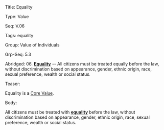 Title:  Equality

Type:   Value

Seq:    V.06

Tags:   equality

Group:   Value of Individuals

Grp-Seq: 5.3

Abridged: 06. **[Equality](https://www.practopians.org/tags/equality.html)** -- All citizens must be treated equally before the law, without discrimination based on appearance, gender, ethnic origin, race, sexual preference, wealth or social status.

Teaser: 
 
Equality is a [Core Value](../core/values.html).

Body:   
 
All citizens must be treated with **[equality][]** before the law, without discrimination based on appearance, gender, ethnic origin, race, sexual preference, wealth or social status.

[equality]:  ../tags/equality.html

